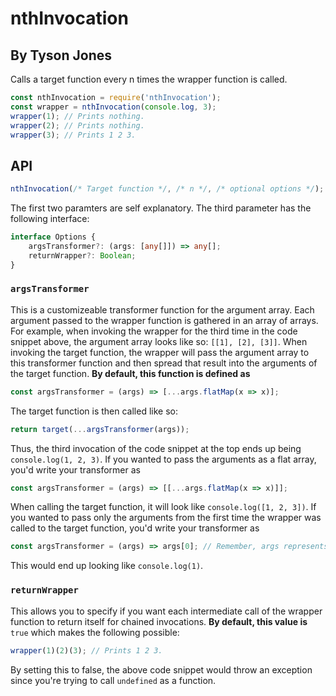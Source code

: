 # nthInvocation
## By Tyson Jones
Calls a target function every n times the wrapper function is called.
```js
const nthInvocation = require('nthInvocation');
const wrapper = nthInvocation(console.log, 3);
wrapper(1); // Prints nothing.
wrapper(2); // Prints nothing.
wrapper(3); // Prints 1 2 3.
```

## API
```js
nthInvocation(/* Target function */, /* n */, /* optional options */);
```
The first two paramters are self explanatory. The third parameter has the following interface:
```ts
interface Options {
    argsTransformer?: (args: [any[]]) => any[];
    returnWrapper?: Boolean;
}
```
### `argsTransformer`
This is a customizeable transformer function for the argument array. Each argument passed to the wrapper function is gathered in an array of arrays. For example, when invoking the wrapper for the third time in the code snippet above, the argument array looks like so: `[[1], [2], [3]]`. When invoking the target function, the wrapper will pass the argument array to this transformer function and then spread that result into the arguments of the target function. **By default, this function is defined as**
```js
const argsTransformer = (args) => [...args.flatMap(x => x)];
```
The target function is then called like so:
```js
return target(...argsTransformer(args));
```
Thus, the third invocation of the code snippet at the top ends up being `console.log(1, 2, 3)`. If you wanted to pass the arguments as a flat array, you'd write your transformer as
```js
const argsTransformer = (args) => [[...args.flatMap(x => x)]];
```
When calling the target function, it will look like `console.log([1, 2, 3])`. If you wanted to pass only the arguments from the first time the wrapper was called to the target function, you'd write your transformer as 
```js
const argsTransformer = (args) => args[0]; // Remember, args represents an array of arrays. 
```
This would end up looking like `console.log(1)`.


### `returnWrapper`
This allows you to specify if you want each intermediate call of the wrapper function to return itself for chained invocations. **By default, this value is** `true` which makes the following possible:
```js
wrapper(1)(2)(3); // Prints 1 2 3.
```
By setting this to false, the above code snippet would throw an exception since you're trying to call `undefined` as a function.